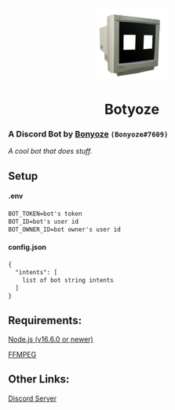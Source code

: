 <p align="center"><img width="150" height="150" src="https://raw.githubusercontent.com/Bonyoze/discordjs-botyoze/main/src/assets/bot_icon.png"></p>
<h1 align="center">Botyoze</h1>

### A Discord Bot by [Bonyoze](https://github.com/bonyoze) `(Bonyoze#7609)`

*A cool bot that does stuff.*

## Setup

#### .env
```
BOT_TOKEN=bot's token
BOT_ID=bot's user id
BOT_OWNER_ID=bot owner's user id
```

#### config.json
```
{
  "intents": [
    list of bot string intents
  ]
}
```

## Requirements:
[Node.js (v16.6.0 or newer)](https://nodejs.org)

[FFMPEG](https://ffmpeg.org/download.html)

## Other Links:
[Discord Server](https://discord.gg/hnf57sjJDP)
